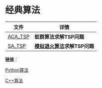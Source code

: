 # 经典算法

| 文件                 | 详情                                     |
| -------------------- | ---------------------------------------- |
| [ACA_TSP](ACA_TSP.m) | **蚁群算法求解TSP问题**                  |
| [SA_TSP](SA_TSP.m)   | **[模拟退火算法](SA_TSP.md)求解TSP问题** |



**链接**：

[Python算法](https://github.com/baowj-678/python/tree/master/algorithm)

[C++算法](https://github.com/baowj-678/cpp_algorithm/tree/master/Algorithm)